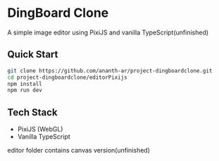 # DingBoard Clone
A simple image editor using PixiJS and vanilla TypeScript(unfinished)


## Quick Start
```bash
git clone https://github.com/ananth-ar/project-dingboardclone.git
cd project-dingboardclone/editorPixijs
npm install
npm run dev
```

## Tech Stack
- PixiJS (WebGL)
- Vanilla TypeScript

editor folder contains canvas version(unfinished)
